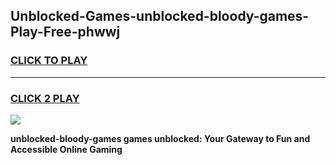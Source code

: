 
## Unblocked-Games-unblocked-bloody-games-Play-Free-phwwj
<h3>
<a href="https://premium76.site?title=unblocked-bloody-games&ref=21A">CLICK TO PLAY</a></h3>
<hr>

<h3>
<a href="https://premium76.site?title=unblocked-bloody-games&ref=21A">CLICK 2 PLAY</a>
  
</h3>

<a href="https://premium76.site?title=unblocked-bloody-games&ref=21A"><img src="https://clearcache.store/games.png"></a>


**unblocked-bloody-games games unblocked: Your Gateway to Fun and Accessible Online Gaming**
